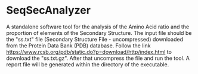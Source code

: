 # SeqSecAnalyzer
A standalone software tool for the analysis of the Amino Acid ratio and the proportion of elements of the Secondary Structure. 
The input file should be the "ss.txt" file (Secondary Structure File - uncompressed) downloaded from the Protein Data Bank (PDB) database. 
Follow the link https://www.rcsb.org/pdb/static.do?p=download/http/index.html to download the "ss.txt.gz". 
After that uncompress the file and run the tool. A report file will be generated within the directory of the executable. 

